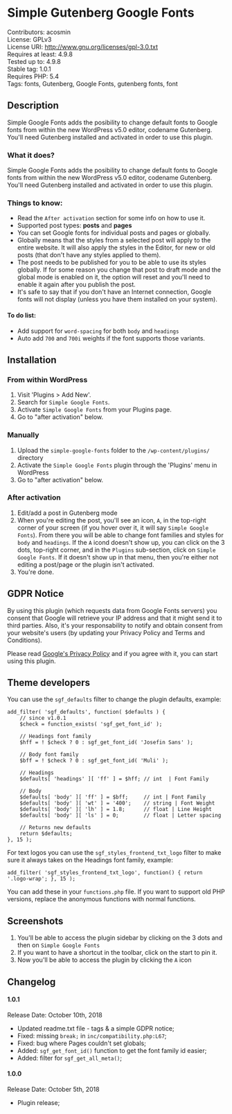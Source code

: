 # Simple Gutenberg Google Fonts
Contributors: acosmin  
License: GPLv3  
License URI: http://www.gnu.org/licenses/gpl-3.0.txt  
Requires at least: 4.9.8  
Tested up to: 4.9.8  
Stable tag: 1.0.1  
Requires PHP: 5.4  
Tags: fonts, Gutenberg, Google Fonts, gutenberg fonts, font  

## Description
Simple Google Fonts adds the posibility to change default fonts to Google fonts from within the new WordPress v5.0 editor, codename Gutenberg. You'll need Gutenberg installed and activated in order to use this plugin.

### What it does?
Simple Google Fonts adds the posibility to change default fonts to Google fonts from within the new WordPress v5.0 editor, codename Gutenberg. You'll need Gutenberg installed and activated in order to use this plugin.

### Things to know:
* Read the `After activation` section for some info on how to use it.
* Supported post types: **posts** and **pages**
* You can set Google fonts for individual posts and pages or globally.
* Globally means that the styles from a selected post will apply to the entire website. It will also apply the styles in the Editor, for new or old posts (that don't have any styles applied to them).
* The post needs to be published for you to be able to use its styles globally. If for some reason you change that post to draft mode and the global mode is enabled on it, the option will reset and you'll need to enable it again after you publish the post.
* It's safe to say that if you don't have an Internet connection, Google fonts will not display (unless you have them installed on your system).

#### To do list:
* Add support for `word-spacing` for both `body` and `headings`
* Auto add `700` and `700i` weights if the font supports those variants.

## Installation ##

### From within WordPress

1. Visit 'Plugins > Add New'.
2. Search for `Simple Google Fonts`.
3. Activate `Simple Google Fonts` from your Plugins page.
4. Go to "after activation" below.

### Manually

1. Upload the `simple-google-fonts` folder to the `/wp-content/plugins/` directory
2. Activate the `Simple Google Fonts` plugin through the 'Plugins' menu in WordPress
3. Go to "after activation" below.

### After activation

1. Edit/add a post in Gutenberg mode
2. When you're editing the post, you'll see an icon, `A`,  in the top-right corner of your screen (if you hover over it, it will say `Simple Google Fonts`). From there you will be able to change font families and styles for `body` and `headings`. If the `A` icond doesn't show up, you can click on the 3 dots, top-right corner, and in the `Plugins` sub-section, click on `Simple Google Fonts`. If it doesn't show up in that menu, then you're either not editing a post/page or the plugin isn't activated.
3. You're done.

## GDPR Notice
By using this plugin (which requests data from Google Fonts servers) you consent that Google will retrieve your IP address and that it might send it to third parties. Also, it's your responsability to notify and obtain consent from your website's users (by updating your Privacy Policy and Terms and Conditions). 

Please read [Google's Privacy Policy](https://policies.google.com/privacy/ "Google Privacy Policy") and if you agree with it, you can start using this plugin.

## Theme developers

You can use the `sgf_defaults` filter to change the plugin defaults, example:
```
add_filter( 'sgf_defaults', function( $defaults ) {
    // since v1.0.1
    $check = function_exists( 'sgf_get_font_id' );

    // Headings font family
    $hff = ! $check ? 0 : sgf_get_font_id( 'Josefin Sans' );

    // Body font family
    $bff = ! $check ? 0 : sgf_get_font_id( 'Muli' );

    // Headings
    $defaults[ 'headings' ][ 'ff' ] = $hff; // int  | Font Family
    
    // Body
    $defaults[ 'body' ][ 'ff' ] = $bff;     // int | Font Family
    $defaults[ 'body' ][ 'wt' ] = '400';    // string | Font Weight
    $defaults[ 'body' ][ 'lh' ] = 1.8;      // float | Line Height
    $defaults[ 'body' ][ 'ls' ] = 0;        // float | Letter spacing
    
    // Returns new defaults
    return $defaults;
}, 15 );
```

For text logos you can use the `sgf_styles_frontend_txt_logo` filter to make sure it always takes on the Headings font family, example:

```add_filter( 'sgf_styles_frontend_txt_logo', function() { return '.logo-wrap'; }, 15 );```

You can add these in your `functions.php` file. If you want to support old PHP versions, replace the anonymous functions with normal functions.

## Screenshots
1. You'll be able to access the plugin sidebar by clicking on the 3 dots and then on `Simple Google Fonts`
2. If you want to have a shortcut in the toolbar, click on the start to pin it.
3. Now you'll be able to access the plugin by clicking the `A` icon

## Changelog

#### 1.0.1
Release Date: October 10th, 2018

* Updated readme.txt file - tags & a simple GDPR notice;
* Fixed: missing `break;` in `inc/compatibility.php:L67`;
* Fixed: bug where Pages couldn't set globals;
* Added: `sgf_get_font_id()` function to get the font family id easier;
* Added: filter for `sgf_get_all_meta()`;

#### 1.0.0
Release Date: October 5th, 2018

* Plugin release;